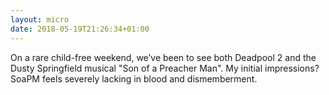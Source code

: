 ```yaml
---
layout: micro
date: 2018-05-19T21:26:34+01:00
---
```


On a rare child-free weekend, we’ve been to see both Deadpool 2 and the Dusty Springfield musical "Son of a Preacher Man". My initial impressions? SoaPM feels severely lacking in blood and dismemberment.
